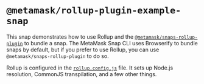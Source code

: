 # `@metamask/rollup-plugin-example-snap`

This snap demonstrates how to use Rollup and the
[`@metamask/snaps-rollup-plugin`](../../../snaps-rollup-plugin) to bundle a
snap. The MetaMask Snap CLI uses Browserify to bundle snaps by default, but
if you prefer to use Rollup, you can use `@metamask/snaps-rollup-plugin` to do
so.

Rollup is configured in the [`rollup.config.js`](./rollup.config.js) file. It
sets up Node.js resolution, CommonJS transpilation, and a few other things.

